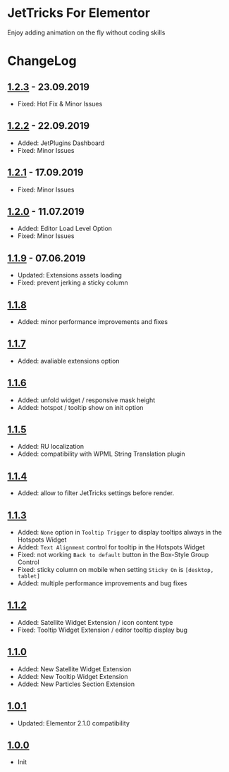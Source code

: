 # JetTricks For Elementor

Enjoy adding animation on the fly without coding skills

# ChangeLog

## [1.2.3](https://github.com/ZemezLab/jet-tricks/releases/tag/1.2.3) - 23.09.2019
* Fixed: Hot Fix & Minor Issues

## [1.2.2](https://github.com/ZemezLab/jet-tricks/releases/tag/1.2.2) - 22.09.2019
* Added: JetPlugins Dashboard
* Fixed: Minor Issues

## [1.2.1](https://github.com/ZemezLab/jet-tricks/releases/tag/1.2.1) - 17.09.2019
* Fixed: Minor Issues

## [1.2.0](https://github.com/ZemezLab/jet-tricks/releases/tag/1.2.0) - 11.07.2019
* Added: Editor Load Level Option
* Fixed: Minor Issues

## [1.1.9](https://github.com/ZemezLab/jet-tricks/releases/tag/1.1.9) - 07.06.2019

* Updated: Extensions assets loading
* Fixed: prevent jerking a sticky column

## [1.1.8](https://github.com/ZemezLab/jet-tricks/releases/tag/1.1.8)

* Added: minor performance improvements and fixes

## [1.1.7](https://github.com/ZemezLab/jet-tricks/releases/tag/1.1.7)

* Added: avaliable extensions option

## [1.1.6](https://github.com/ZemezLab/jet-tricks/releases/tag/1.1.6)

* Added: unfold widget / responsive mask height
* Added: hotspot / tooltip show on init option

## [1.1.5](https://github.com/ZemezLab/jet-tricks/releases/tag/1.1.5)

* Added: RU localization
* Added: compatibility with WPML String Translation plugin

## [1.1.4](https://github.com/ZemezLab/jet-tricks/releases/tag/1.1.4)

* Added: allow to filter JetTricks settings before render.

## [1.1.3](https://github.com/ZemezLab/jet-tricks/releases/tag/1.1.3)

* Added: `None` option in `Tooltip Trigger` to display tooltips always in the Hotspots Widget
* Added: `Text Alignment` control for tooltip in the Hotspots Widget
* Fixed: not working `Back to default` button in the Box-Style Group Control
* Fixed: sticky column on mobile when setting `Sticky On` is `[desktop, tablet]`
* Added: multiple performance improvements and bug fixes

## [1.1.2](https://github.com/ZemezLab/jet-tricks/releases/tag/1.1.2)

* Added: Satellite Widget Extension / icon content type
* Fixed: Tooltip Widget Extension / editor tooltip display bug

## [1.1.0](https://github.com/ZemezLab/jet-tricks/releases/tag/1.1.0)

* Added: New Satellite Widget Extension
* Added: New Tooltip Widget Extension
* Added: New Particles Section Extension

## [1.0.1](https://github.com/ZemezLab/jet-tricks/releases/tag/1.0.1)

* Updated: Elementor 2.1.0 compatibility

## [1.0.0](https://github.com/ZemezLab/jet-tricks/releases/tag/1.0.0)

* Init
